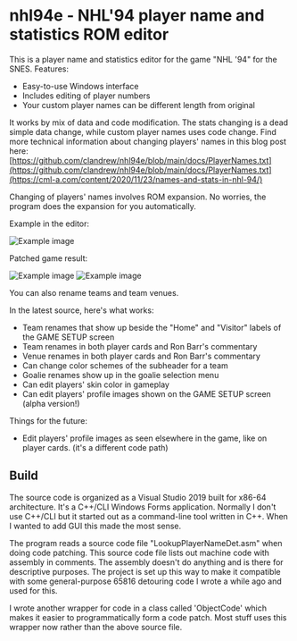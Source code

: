 # nhl94e - NHL'94 player name and statistics ROM editor
This is a player name and statistics editor for the game "NHL '94" for the SNES. Features:
* Easy-to-use Windows interface
* Includes editing of player numbers
* Your custom player names can be different length from original

It works by mix of data and code modification. The stats changing is a dead simple data change, while custom player names uses code change. Find more technical information about changing players' names in this blog post here:
[https://github.com/clandrew/nhl94e/blob/main/docs/PlayerNames.txt](https://github.com/clandrew/nhl94e/blob/main/docs/PlayerNames.txt](https://cml-a.com/content/2020/11/23/names-and-stats-in-nhl-94/)

Changing of players' names involves ROM expansion. No worries, the program does the expansion for you automatically.

Example in the editor:

![Example image](https://raw.githubusercontent.com/clandrew/nhl94e/main/images/Screen1.PNG "Example image.")

Patched game result:

![Example image](https://raw.githubusercontent.com/clandrew/nhl94e/main/images/Screen2.png "Example image.")
![Example image](https://raw.githubusercontent.com/clandrew/nhl94e/main/images/Screen3.png "Example image.")

You can also rename teams and team venues.

In the latest source, here's what works:
* Team renames that show up beside the "Home" and "Visitor" labels of the GAME SETUP screen
* Team renames in both player cards and Ron Barr's commentary
* Venue renames in both player cards and Ron Barr's commentary
* Can change color schemes of the subheader for a team
* Goalie renames show up in the goalie selection menu
* Can edit players' skin color in gameplay
* Can edit players' profile images shown on the GAME SETUP screen (alpha version!)

Things for the future:
* Edit players' profile images as seen elsewhere in the game, like on player cards. (it's a different code path)

## Build
The source code is organized as a Visual Studio 2019 built for x86-64 architecture. It's a C++/CLI Windows Forms application. Normally I don't use C++/CLI but it started out as a command-line tool written in C++. When I wanted to add GUI this made the most sense.

The program reads a source code file "LookupPlayerNameDet.asm" when doing code patching. This source code file lists out machine code with assembly in comments. The assembly doesn't do anything and is there for descriptive purposes. The project is set up this way to make it compatible with some general-purpose 65816 detouring code I wrote a while ago and used for this.

I wrote another wrapper for code in a class called 'ObjectCode' which makes it easier to programmatically form a code patch. Most stuff uses this wrapper now rather than the above source file.
